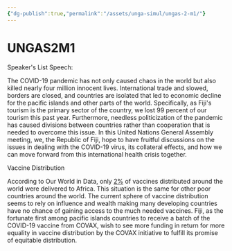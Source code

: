```yaml
---
{"dg-publish":true,"permalink":"/assets/unga-simul/ungas-2-m1/"}
---
```


# UNGAS2M1

Speaker's List Speech:

The COVID-19 pandemic has not only caused chaos in the world but also killed nearly four million innocent lives. International trade and slowed, borders are closed, and countries are isolated that led to economic decline for the pacific islands and other parts of the world. Specifically, as Fiji's tourism is the primary sector of the country, we lost 99 percent of our tourism this past year. Furthermore, needless politicization of the pandemic has caused divisions between countries rather than cooperation that is needed to overcome this issue. In this United Nations General Assembly meeting, we, the Republic of Fiji, hope to have fruitful discussions on the issues in dealing with the COVID-19 virus, its collateral effects, and how we can move forward from this international health crisis together.

Vaccine Distribution

According to Our World in Data, only [2%](https://ourworldindata.org/covid-vaccinations) of vaccines distributed around the world were delivered to Africa. This situation is the same for other poor countries around the world. The current sphere of vaccine distribution seems to rely on influence and wealth making many developing countries have no chance of gaining access to the much needed vaccines. Fiji, as the fortunate first among pacific islands countries to receive a batch of the COVID-19 vaccine from COVAX, wish to see more funding in return for more equality in vaccine distribution by the COVAX initiative to fulfill its promise of equitable distribution.